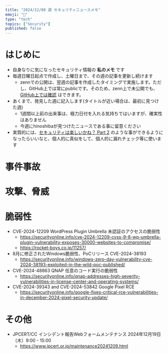 ```yaml
---
title: "2024/12/08 週 セキュリティニュースメモ"
emoji: "🔖"
type: "tech"
topics: ["Security"]
published: false
---
```


# はじめに
* 自身なりに気になったセキュリティ情報の **私のメモ** です
* 毎週日曜日起点で作成し、土曜日まで、その週の記事を更新し続けます
    * zennでの公開は、翌週の記事を作成したタイミングで実施します。ただし、GitHub上では常にpublicです。そのため、zenn上で未公開でも、[GitHub上では確認](https://github.com/hinoshiba/zenn.dev/tree/main/articles) はできます。
* あくまで、発見した週に記入します(タイトルが近い場合は、最初に見つけた週)
    * 1週間以上前の出来事は、極力日付を入れる気持ちではいますが、確実性はありません
    * 今週にhinoshibaが見つけたニュースである事に留意ください
* 実質的には、[セキュリティは楽しいかね？ Part 2](https://negi.hatenablog.com/) のような事ができるようになったらいいなと、個人的に真似をして、個人的に漏れチェック等に使います

# 事件事故

# 攻撃、脅威

# 脆弱性

* CVE-2024-12209 WordPress Plugin Umbrella 未認証のアクセスの脆弱性
    * https://securityonline.info/cve-2024-12209-cvss-9-8-wp-umbrella-plugin-vulnerability-exposes-30000-websites-to-compromise/
    * https://rocket-boys.co.jp/11257/
* 8月に修正されたWindows脆弱性、PoCリリース CVE-2024-38193
    * https://securityonline.info/windows-zero-day-vulnerability-cve-2024-38193-exploited-in-the-wild-poc-published/
* CVE-2024-48863 QNAP 任意のコード実行の脆弱性
    * https://securityonline.info/qnap-addresses-high-severity-vulnerabilities-in-license-center-and-operating-systems/
* CVE-2024-39343 and CVE-2024-53842 Google Pixel RCE
    * https://securityonline.info/google-fixes-critical-rce-vulnerabilities-in-december-2024-pixel-security-update/

# その他

* JPCERT/CC インシデント報告Webフォームメンテナンス 2024年12月19日（木）9:00 - 15:00
    * https://www.jpcert.or.jp/maintenance20241209.html
